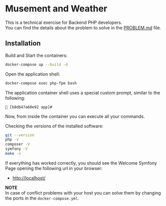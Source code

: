 # Musement and Weather

This is a technical exercise for Backend PHP developers.  
You can find the details about the problem to solve in the [PROBLEM.md](./doc/PROBLEM.md) file.  

## Installation

Build and Start the containers:

```bash
docker-compose up --build -d
```

Open the application shell:

```bash
docker-compose exec php-fpm bash
```

The application container shell uses a special custom prompt, similar to the following:

```console
🐳 [b8d647a60e92 app]#
```

Now, from inside the container you can execute all your commands.

Checking the versions of the installed software:

```bash
git --version
php -v
composer -V
symfony -V
make -v
```

If everything has worked correctly, you should see the Welcome Symfony Page opening the following url in your browser:

- [http://localhost/](http://localhost/)

**NOTE**  
In case of conflict problems with your host you can solve them by changing the ports in the `docker-compose.yml`.
